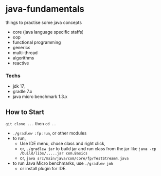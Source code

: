 # java-fundamentals

things to practise some java concepts

- core (java language specific staffs)
- oop
- functional programming
- generics
- multi-thread
- algorithms
- reactive

### Techs

- jdk 17, 
- gradle 7.x
- java micro benchmark 1.3.x

## How to Start

`git clone ...` then `cd ..`

- `./gradlew :fp:run`, or other modules
- to run,
  - Use IDE menu, chose class and right click,
  - or, `./gradlew jar` to build jar and 
    run class from the jar like `java -cp /build/libs/.....jar com.Basics`
  - or, `java src/main/java/com/core/fp/TestStream4.java`
- to run Java Micro benchmarks, use `./gradlew jmh` 
  -    or install plugin for IDE.

